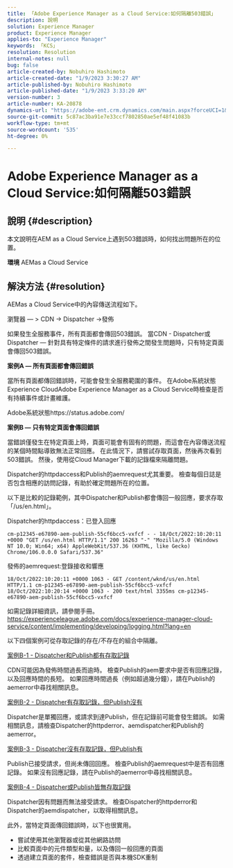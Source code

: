 ```yaml
---
title: 「Adobe Experience Manager as a Cloud Service:如何隔離503錯誤」
description: 說明
solution: Experience Manager
product: Experience Manager
applies-to: "Experience Manager"
keywords: 「KCS」
resolution: Resolution
internal-notes: null
bug: false
article-created-by: Nobuhiro Hashimoto
article-created-date: "1/9/2023 3:30:27 AM"
article-published-by: Nobuhiro Hashimoto
article-published-date: "1/9/2023 3:33:20 AM"
version-number: 3
article-number: KA-20878
dynamics-url: "https://adobe-ent.crm.dynamics.com/main.aspx?forceUCI=1&pagetype=entityrecord&etn=knowledgearticle&id=e4c144f0-cd8f-ed11-aad1-6045bd006b4b"
source-git-commit: 5c87ac3ba91e7e33ccf7802850ae5ef48f41083b
workflow-type: tm+mt
source-wordcount: '535'
ht-degree: 0%

---
```


# Adobe Experience Manager as a Cloud Service:如何隔離503錯誤

## 說明 {#description}


本文說明在AEM as a Cloud Service上遇到503錯誤時，如何找出問題所在的位置。

<b>環境</b>
AEMas a Cloud Service


## 解決方法 {#resolution}


AEMas a Cloud Service中的內容傳送流程如下。

瀏覽器 — > CDN -> Dispatcher ->發佈

如果發生全服務事件，所有頁面都會傳回503錯誤。 當CDN - Dispatcher或Dispatcher — 針對具有特定條件的請求進行發佈之間發生問題時，只有特定頁面會傳回503錯誤。



<b>案例A — 所有頁面都會傳回錯誤</b>

當所有頁面都傳回錯誤時，可能會發生全服務範圍的事件。 在Adobe系統狀態Experience CloudAdobe Experience Manager as a Cloud Service時檢查是否有持續事件或計畫維護。

Adobe系統狀態https://status.adobe.com/



<b>案例B — 只有特定頁面會傳回錯誤</b>

當錯誤僅發生在特定頁面上時，頁面可能會有固有的問題，而這會在內容傳送流程的某個時間點導致無法正常回應。 在此情況下，請嘗試存取頁面，然後再次看到503錯誤。 然後，使用從Cloud Manager下載的記錄檔來隔離問題。

Dispatcher的httpdaccess和Publish的aemrequest尤其重要。 檢查每個日誌是否包含相應的訪問記錄，有助於確定問題所在的位置。

以下是比較的記錄範例，其中Dispatcher和Publish都會傳回一般回應，要求存取「/us/en.html」。

Dispatcher的httpdaccess：已登入回應


```
cm-p12345-e67890-aem-publish-55cf6bcc5-vxfcf - - 18/Oct/2022:10:20:11 +0000 "GET /us/en.html HTTP/1.1" 200 16263 "-" "Mozilla/5.0 (Windows NT 10.0; Win64; x64) AppleWebKit/537.36 (KHTML, like Gecko) Chrome/106.0.0.0 Safari/537.36"
```




發佈的aemrequest:登錄接收和響應


```
18/Oct/2022:10:20:11 +0000 1063 - GET /content/wknd/us/en.html HTTP/1.1 cm-p12345-e67890-aem-publish-55cf6bcc5-vxfcf
18/Oct/2022:10:20:14 +0000 1063 - 200 text/html 3355ms cm-p12345-e67890-aem-publish-55cf6bcc5-vxfcf
```




如需記錄詳細資訊，請參閱手冊。
https://experienceleague.adobe.com/docs/experience-manager-cloud-service/content/implementing/developing/logging.html?lang=en



以下四個案例可從存取記錄的存在/不存在的組合中隔離。

<u>案例B-1 - Dispatcher和Publish都有存取記錄</u>

CDN可能因為發佈時間過長而逾時。 檢查Publish的aem要求中是否有回應記錄，以及回應時間的長短。 如果回應時間過長（例如超過幾分鐘），請在Publish的aemerror中尋找相關訊息。

<u>案例B-2 - Dispatcher有存取記錄，但Publish沒有</u>

Dispatcher是單獨回應，或請求到達Publish，但在記錄前可能會發生錯誤。 如需相關訊息，請檢查Dispatcher的httpderror、aemdispatcher和Publish的aemerror。

<u>案例B-3 - Dispatcher沒有存取記錄，但Publish有</u>

Publish已接受請求，但尚未傳回回應。 檢查Publish的aemrequest中是否有回應記錄。 如果沒有回應記錄，請在Publish的aemerror中尋找相關訊息。

<u>案例B-4 - Dispatcher或Publish皆無存取記錄</u>

Dispatcher因有問題而無法接受請求。 檢查Dispatcher的httpderror和Dispatcher的aemdispatcher，以取得相關訊息。



此外，當特定頁面傳回錯誤時，以下也很實用。

- 嘗試使用其他瀏覽器或從其他網路訪問
- 比較頁面中的元件類型和量，以及傳回一般回應的頁面
- 透過建立頁面的套件，檢查錯誤是否與本機SDK重制



